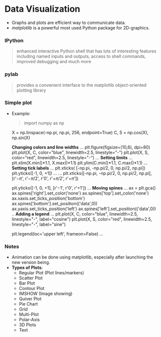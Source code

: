 # Data Visualization

- Graphs and plots are efficient way to communicate data.
- _matplotlib_ is a powerful most used Python package for 2D-graphics.

### IPython
> enhanced interactive Python shell that has lots of interesting features including named inputs and outputs, access to shell commands, improved debugging and much more

### pylab 
> provides a convenient interface to the matplotlib object-oriented plotting library


### Simple plot
- Example:
    > import numpy as np

    X = np.linspace(-np.pi, np.pi, 256, endpoint=True)
    C, S = np.cos(X), np.sin(X)

    **Changing colors and line widths**
    ...
    plt.figure(figsize=(10,6), dpi=80)
    plt.plot(X, C, color="blue", linewidth=2.5, linestyle="-")
    plt.plot(X, S, color="red",  linewidth=2.5, linestyle="-")
    ...
    **Setting limits**
    ...
    plt.xlim(X.min()*1.1, X.max()*1.1)
    plt.ylim(C.min()*1.1, C.max()*1.1)
    ...
    **Setting tick labels**
    ...
    plt.xticks( [-np.pi, -np.pi/2, 0, np.pi/2, np.pi])
    plt.yticks([-1, 0, +1])
    ...
    ...
    plt.xticks([-np.pi, -np.pi/2, 0, np.pi/2, np.pi],
        [r'$-\pi$', r'$-\pi/2$', r'$0$', r'$+\pi/2$', r'$+\pi$'])

    plt.yticks([-1, 0, +1],
        [r'$-1$', r'$0$', r'$+1$'])
    ...
    **Moving spines**
    ...
    ax = plt.gca()
    ax.spines['right'].set_color('none')
    ax.spines['top'].set_color('none')
    ax.xaxis.set_ticks_position('bottom')
    ax.spines['bottom'].set_position(('data',0))
    ax.yaxis.set_ticks_position('left')
    ax.spines['left'].set_position(('data',0))
    ..
    **Adding a legend**
    ...
    plt.plot(X, C, color="blue", linewidth=2.5, linestyle="-", label="cosine")
    plt.plot(X, S, color="red",  linewidth=2.5, linestyle="-", label="sine")

    plt.legend(loc='upper left', frameon=False)
    ...

### Notes
- Animation can be done using matplotlib, especially after launching the new version being.
- **Types of Plots**:
  - Regular Plot (Plot lines/markers)
  - Scatter Plot
  - Bar Plot
  - Contour Plot
  - IMSHOW (Image showing)
  - Quiver Plot
  - Pie Chart
  - Grid
  - Multi-Plot
  - Polar-Axis
  - 3D Plots
  - Text